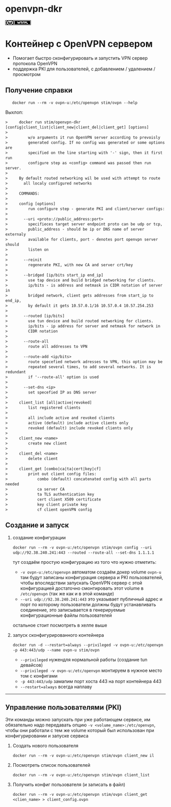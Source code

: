 # openvpn-dkr

![WTFPL](./wtfpl-badge-4.png)

# Контейнер c OpenVPN сервером

- Помогает быстро сконфигурировать и запустить VPN сервер протокола OpenVPN
- поддержка PKI для пользователей, с добавлением / удалением / просмотром



## Получение справки

       docker run --rm -v ovpn-u:/etc/openvpn stim/ovpn --help
   Выхлоп:

    >     docker run stim/openvpn-dkr [config|client_list|client_new|client_del|client_get] [options]
    > 
    >         w/o arguments it run OpenVPN server according to prevoisly
    >         generated config. If no config was generated or some options are
    >         specified on the line starting with '-' sign, then it first run
    >         configure step as <config> command was passed then run server.
    > 
    >     By default routed networking wil be used with attempt to route
    >       all localy configured networks
    > 
    >     COMMANDS:
    > 
    >     config [options]
    >         run configure step - generate PKI and client/server configs:
    > 
    >       --uri <proto://public_address:port>
    >         specifieces target server endpoint proto can be udp or tcp,
    >         public_address - should be ip or DNS name of server externaly
    >         available for clients, port - denotes port openvpn server should
    >         listen on
    > 
    >       --reinit
    >         regenerate PKI, with new CA and server crt/key
    > 
    >       --bridged [ip/bits start_ip end_ip]
    >         use tap device and build bridged networking for clients.
    >         ip/bits - is address and netmask in CIDR notation of server in
    >         bridged network, client gets addresses from start_ip to end_ip,
    >         by default it gets 10.57.0.1/16 10.57.0.4 10.57.254.253
    > 
    >       --routed [ip/bits]
    >         use tun device and build routed networking for clients.
    >         ip/bits - ip address for server and netmask for network in
    >         CIDR notation
    > 
    >       --route-all
    >         route all addresses to VPN
    > 
    >       --route-add <ip/bits>
    >         route specefied network adresses to VPN, this option may be
    >         repeated several times, to add several networks. It is redundant
    >         if '--route-all' option is used
    > 
    >       --set-dns <ip>
    >         set specefied IP as DNS server
    > 
    >     client_list [all|active|revoked]
    >         list registered clients
    > 
    >         all include active and revoked clients
    >         active (default) include active clients only
    >         revoked (default) include revoked clients only
    > 
    >     client_new <name>
    >         create new client
    > 
    >     client_del <name>
    >         delete client
    > 
    >     client_get [combo|ca|ta|cert|key|cf]
    >         print out client config files:
    >             combo (default) concatenated config with all parts needed
    >             ca server CA
    >             ta TLS authentication key
    >             cert client X509 certificate
    >             key client private key
    >             cf client openVPN config

## Создание и запуск

1. создание конфигурации

       docker run --rm -v ovpn-u:/etc/openvpn stim/ovpn config --uri udp://92.38.240.241:443 --routed --route-all --set-dns 1.1.1.1
   тут создаём простую конфигурацию из того что нужно отметить:

   - `-v ovpn-u:/etc/openvpn` автоматом создаём докер volume `ovpn-u` там будут записаны конфигурация сервера и PKI пользователей,
     чтобы впоследствии запускать OpenVPN сервер с этой конфигурацией достаточно смонтировать этот volume в `/etc/openvpn`
     (так же как и в этой команде)
   - `--uri udp://92.38.240.241:443` это указывает публичный адрес и порт по которому пользователи должны будут устанавливать
     соединение, это записывается в генерируемые конфигурационные файлы пользователей
   
   остальное стоит посмотреть в хелпе выше
  

2. запуск сконфигурированного контейнера

       docker run -d --restart=always --privileged -v ovpn-u:/etc/openvpn -p 443:443/udp --name ovpn-u stim/ovpn
   - `--privileged` нужендля нормальной работы (создание tun девайсов)
   - `--privileged -v ovpn-u:/etc/openvpn` монтируем в нужное место том с конфигами
   - `-p 443:443/udp` замапим порт хоста 443 на порт контейнера 443
   - `--restart=always` всегда наплаву

---

## Управление пользователями (PKI)

Эти команды можно запускать при уже работающем сервисе, им обязательно надо передавать опцию 
`-v <volume_name>:/etc/openvpn`, чтобы они работали с тем же volume который был использован при конфигурировании
и запуске сервиса

1. Создать нового пользователя

       docker run --rm -v ovpn-u:/etc/openvpn stim/ovpn client_new il

2. Посмотреть список пользователей

       docker run --rm -v ovpn-u:/etc/openvpn stim/ovpn client_list

3. Получить конфиг пользователя (и записать в файл)
   
       docker run --rm -v ovpn-u:/etc/openvpn stim/ovpn client_get <clien_name> > client_config.ovpn


